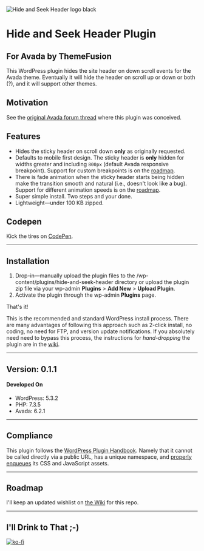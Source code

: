 ![Hide and Seek Header logo black]( https://marklchaves.files.wordpress.com/2020/03/hide-and-seek-header-logo-black-1280w.png)

# Hide and Seek Header Plugin

## For Avada by ThemeFusion

This WordPress plugin hides the site header on down scroll events for the Avada theme. Eventually it will hide the header on scroll up or down or both (?), and it will support other themes.

## Motivation

See the [original Avada forum thread](https://theme-fusion.com/forums/topic/avada-sticky-header-on-scroll-up-only/) where this plugin was conceived.

## Features

- Hides the sticky header on scroll down **only** as originally requested.
- Defaults to mobile first design. The sticky header is **only** hidden for widths greater and including `800px` (default Avada responsive breakpoint). Support for custom breakpoints is on the [roadmap](https://github.com/marklchaves/hide-and-seek-header/wiki).
- There is fade animation when the sticky header starts being hidden make the transition smooth and natural (i.e., doesn't look like a bug). Support for different animation speeds is on the [roadmap](https://github.com/marklchaves/hide-and-seek-header/wiki).
- Super simple install. Two steps and your done.
- Lightweight&mdash;under 100 KB zipped.

## Codepen

Kick the tires on [CodePen](https://codepen.io/marklchaves/pen/RwNOVzQ).

---

## Installation

1. Drop-in&mdash;manually upload the plugin files to the /wp-content/plugins/hide-and-seek-header directory or upload the plugin zip file via your wp-admin **Plugins** > **Add New** > **Upload Plugin**.
2. Activate the plugin through the wp-admin **Plugins** page.

That's it!

This is the recommended and standard WordPress install process. There are many advantages of following this approach such as 2-click install, no coding, no need for FTP, and version update notifications. If you absolutely need need to bypass this process, the instructions for _hand-dropping_ the plugin are in the [wiki](https://github.com/marklchaves/hide-and-seek-header/wiki/#hand-drop-instructions).

---

## Version: 0.1.1

#### Developed On

- WordPress: 5.3.2
- PHP: 7.3.5
- Avada: 6.2.1

---

## Compliance

This plugin follows the [WordPress Plugin Handbook](https://developer.wordpress.org/plugins/). Namely that it cannot be called directly via a public URL, has a unique namespace, and [properly enqueues](https://developer.wordpress.org/plugins/javascript/enqueuing/) its CSS and JavaScript assets.

---

## Roadmap

I'll keep an updated wishlist on [the Wiki](https://github.com/marklchaves/hide-and-seek-header/wiki) for this repo.

---

## I'll Drink to That ;-)

[![ko-fi](https://www.ko-fi.com/img/githubbutton_sm.svg)](https://ko-fi.com/D1D7YARD)